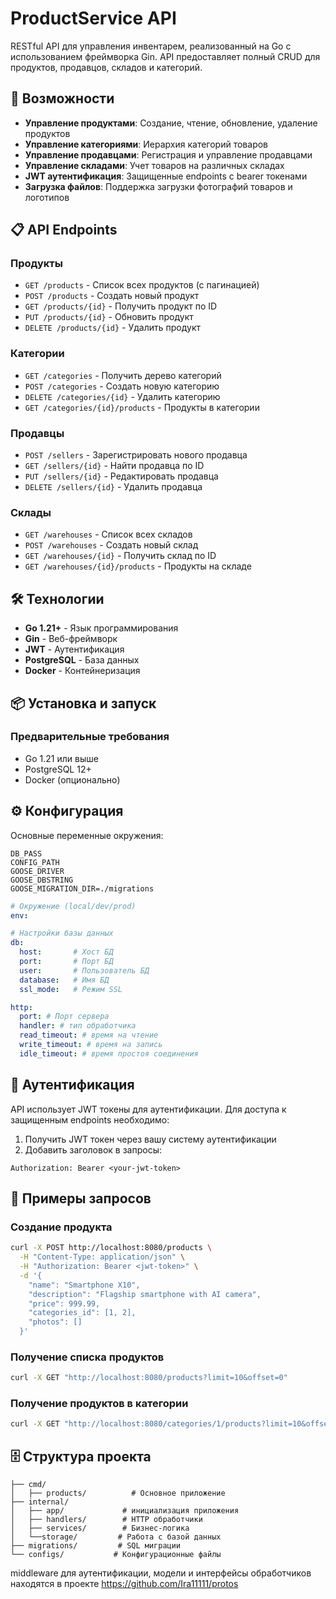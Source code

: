 # ProductService API

RESTful API для управления инвентарем, реализованный на Go с использованием фреймворка Gin. API предоставляет полный CRUD для продуктов, продавцов, складов и категорий.

## 🚀 Возможности

- **Управление продуктами**: Создание, чтение, обновление, удаление продуктов
- **Управление категориями**: Иерархия категорий товаров
- **Управление продавцами**: Регистрация и управление продавцами
- **Управление складами**: Учет товаров на различных складах
- **JWT аутентификация**: Защищенные endpoints с bearer токенами
- **Загрузка файлов**: Поддержка загрузки фотографий товаров и логотипов

## 📋 API Endpoints

### Продукты
- `GET /products` - Список всех продуктов (с пагинацией)
- `POST /products` - Создать новый продукт
- `GET /products/{id}` - Получить продукт по ID
- `PUT /products/{id}` - Обновить продукт
- `DELETE /products/{id}` - Удалить продукт

### Категории
- `GET /categories` - Получить дерево категорий
- `POST /categories` - Создать новую категорию
- `DELETE /categories/{id}` - Удалить категорию
- `GET /categories/{id}/products` - Продукты в категории

### Продавцы
- `POST /sellers` - Зарегистрировать нового продавца
- `GET /sellers/{id}` - Найти продавца по ID
- `PUT /sellers/{id}` - Редактировать продавца
- `DELETE /sellers/{id}` - Удалить продавца

### Склады
- `GET /warehouses` - Список всех складов
- `POST /warehouses` - Создать новый склад
- `GET /warehouses/{id}` - Получить склад по ID
- `GET /warehouses/{id}/products` - Продукты на складе

## 🛠 Технологии

- **Go 1.21+** - Язык программирования
- **Gin** - Веб-фреймворк
- **JWT** - Аутентификация
- **PostgreSQL** - База данных
- **Docker** - Контейнеризация

## 📦 Установка и запуск

### Предварительные требования

- Go 1.21 или выше
- PostgreSQL 12+
- Docker (опционально)

## ⚙️ Конфигурация

Основные переменные окружения:

```env
DB_PASS
CONFIG_PATH
GOOSE_DRIVER
GOOSE_DBSTRING
GOOSE_MIGRATION_DIR=./migrations
```

```yaml
# Окружение (local/dev/prod)
env: 

# Настройки базы данных
db:
  host:       # Хост БД
  port:       # Порт БД
  user:       # Пользователь БД
  database:   # Имя БД
  ssl_mode:   # Режим SSL

http:
  port: # Порт сервера
  handler: # тип обработчика
  read_timeout: # время на чтение
  write_timeout: # время на запись
  idle_timeout: # время простоя соединения
```

## 🔐 Аутентификация

API использует JWT токены для аутентификации. Для доступа к защищенным endpoints необходимо:

1. Получить JWT токен через вашу систему аутентификации
2. Добавить заголовок в запросы:
```
Authorization: Bearer <your-jwt-token>
```

## 📝 Примеры запросов

### Создание продукта

```bash
curl -X POST http://localhost:8080/products \
  -H "Content-Type: application/json" \
  -H "Authorization: Bearer <jwt-token>" \
  -d '{
    "name": "Smartphone X10",
    "description": "Flagship smartphone with AI camera",
    "price": 999.99,
    "categories_id": [1, 2],
    "photos": []
  }'
```

### Получение списка продуктов

```bash
curl -X GET "http://localhost:8080/products?limit=10&offset=0"
```

### Получение продуктов в категории

```bash
curl -X GET "http://localhost:8080/categories/1/products?limit=10&offset=0"
```

## 🗄 Структура проекта

```
├── cmd/
│   ├── products/          # Основное приложение
├── internal/
│   ├── app/             # инициализация приложения
│   ├── handlers/        # HTTP обработчики
│   ├── services/        # Бизнес-логика
│   └──storage/         # Работа с базой данных
├── migrations/         # SQL миграции
└── configs/           # Конфигурационные файлы
```

middleware для аутентификации, модели и интерфейсы обработчиков находятся в проекте https://github.com/Ira11111/protos
